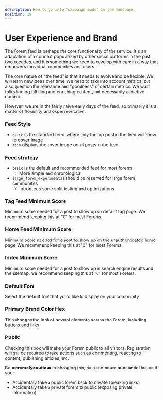 ```yaml
---
description: How to go into "campaign mode" on the homepage.
position: 19
---
```


# User Experience and Brand

The Forem feed is perhaps _the_ core functionality of the service. It's an adaptation of a concept popularized by other social platforms in the past two decades, and it is something we need to develop with care in a way that empowers individual communities and users.

The core nature of "the feed" is that it needs to evolve and be flexible. We will learn new ideas over time. We need to take into account metrics, but also question the relevance and "goodness" of certain metrics. We want folks finding fulfilling and enriching content, not necessarily addictive content.

However, we are in the fairly naive early days of the feed, so primarily it is a matter of flexibility and experimentation.

### Feed Style

- `basic` is the standard feed, where only the top post in the feed will show its cover image
- `rich` displays the cover image on all posts in the feed

### Feed strategy

- `basic` is the default and recommended feed for most forems
  - More simple and chronological
- `large_forem_experimental` should be reserved for large forem communities
  - Introduces some split testing and optimizations

### Tag Feed Minimum Score

Minimum score needed for a post to show up on default tag page. We recommend keeping this at "0" for most Forems.

### Home Feed Minimum Score

Minimum score needed for a post to show up on the unauthenticated home page. We recommend keeping this at "0" for most Forems.

### Index Minimum Score

Minimum score needed for a post to show up in search engine results and the sitemap. We recommend keeping this at "0" for most Forems.

### Default Font

Select the default font that you'd like to display on your community

### Primary Brand Color Hex

This changes the look of several elements across the Forem, including buttons and links.

### Public

Checking this box will make your Forem public to all visitors. Registration will still be required to take actions such as commenting, reacting to content, publishing articles, etc.

Be **extremely cautious** in changing this, as it can cause substantial issues if you:

- Accidentally take a public forem back to private \(breaking links\)
- Accidentally take a private forem to public \(exposing private information\)
